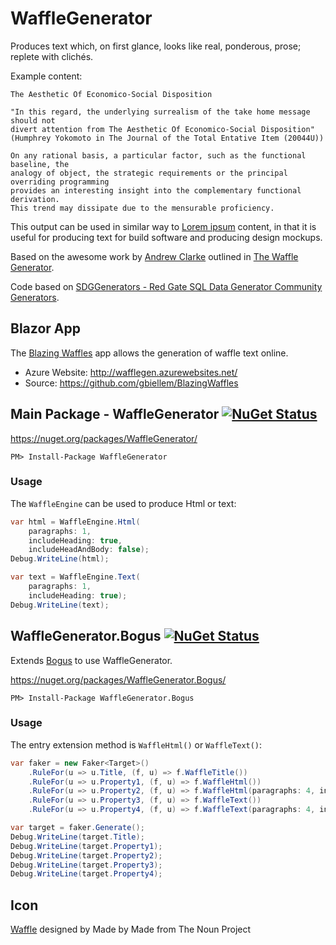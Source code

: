 # WaffleGenerator

Produces text which, on first glance, looks like real, ponderous, prose; replete with clichés.

Example content:

```
The Aesthetic Of Economico-Social Disposition

"In this regard, the underlying surrealism of the take home message should not 
divert attention from The Aesthetic Of Economico-Social Disposition"
(Humphrey Yokomoto in The Journal of the Total Entative Item (20044U))

On any rational basis, a particular factor, such as the functional baseline, the 
analogy of object, the strategic requirements or the principal overriding programming 
provides an interesting insight into the complementary functional derivation. 
This trend may dissipate due to the mensurable proficiency.
```

This output can be used in similar way to [Lorem ipsum](https://en.wikipedia.org/wiki/Lorem_ipsum) content, in that it is useful for producing text for build software and producing design mockups.

Based on the awesome work by [Andrew Clarke](https://www.red-gate.com/simple-talk/author/andrew-clarke/) outlined in [The Waffle Generator](https://www.red-gate.com/simple-talk/dotnet/net-tools/the-waffle-generator/).

Code based on [SDGGenerators - Red Gate SQL Data Generator Community Generators](https://archive.codeplex.com/?p=sdggenerators).


## Blazor App

The [Blazing Waffles](http://wafflegen.azurewebsites.net/) app allows the generation of waffle text online.

 * Azure Website: http://wafflegen.azurewebsites.net/
 * Source: https://github.com/gbiellem/BlazingWaffles


## Main Package - WaffleGenerator [![NuGet Status](http://img.shields.io/nuget/v/WaffleGenerator.svg?style=flat)](https://www.nuget.org/packages/WaffleGenerator/)

https://nuget.org/packages/WaffleGenerator/

    PM> Install-Package WaffleGenerator


### Usage

The `WaffleEngine` can be used to produce Html or text:

```csharp
var html = WaffleEngine.Html(
    paragraphs: 1,
    includeHeading: true,
    includeHeadAndBody: false);
Debug.WriteLine(html);
```

```csharp
var text = WaffleEngine.Text(
    paragraphs: 1,
    includeHeading: true);
Debug.WriteLine(text);
```


## WaffleGenerator.Bogus [![NuGet Status](http://img.shields.io/nuget/v/WaffleGenerator.Bogus.svg?style=flat)](https://www.nuget.org/packages/WaffleGenerator.Bogus/)

Extends [Bogus](https://github.com/bchavez/Bogus) to use WaffleGenerator.

https://nuget.org/packages/WaffleGenerator.Bogus/

    PM> Install-Package WaffleGenerator.Bogus


### Usage

The entry extension method is `WaffleHtml()` or `WaffleText()`:

```csharp
var faker = new Faker<Target>()
    .RuleFor(u => u.Title, (f, u) => f.WaffleTitle())
    .RuleFor(u => u.Property1, (f, u) => f.WaffleHtml())
    .RuleFor(u => u.Property2, (f, u) => f.WaffleHtml(paragraphs: 4, includeHeading: true))
    .RuleFor(u => u.Property3, (f, u) => f.WaffleText())
    .RuleFor(u => u.Property4, (f, u) => f.WaffleText(paragraphs: 4, includeHeading: false));

var target = faker.Generate();
Debug.WriteLine(target.Title);
Debug.WriteLine(target.Property1);
Debug.WriteLine(target.Property2);
Debug.WriteLine(target.Property3);
Debug.WriteLine(target.Property4);
```


## Icon

<a href="https://thenounproject.com/term/waffle/836862/" target="_blank">Waffle</a> designed by Made by Made from The Noun Project
